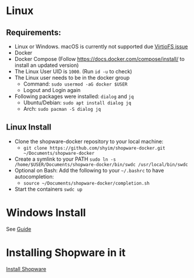 # Linux

## Requirements:
- Linux or Windows. macOS is currently not supported due [VirtioFS issue](https://github.com/docker/for-mac/issues/6243)
- Docker
- Docker Compose (Follow https://docs.docker.com/compose/install/ to install an updated version)
- The Linux User UID is `1000`. (Run `id -u` to check)
- The Linux user needs to be in the docker group
    - Command: `sudo usermod -aG docker $USER`
    - Logout and Login again
- Following packages were installed: `dialog` and `jq`
    - Ubuntu/Debian: `sudo apt install dialog jq`
    - Arch: `sudo pacman -S dialog jq`

## Linux Install

- Clone the shopware-docker repository to your local machine:
    - `git clone https://github.com/shyim/shopware-docker.git ~/Documents/shopware-docker`
- Create a symlink to your PATH `sudo ln -s /home/$USER/Documents/shopware-docker/bin/swdc /usr/local/bin/swdc`
- Optional on Bash: Add the following to your `~/.bashrc` to have autocompletion:
    - `source ~/Documents/shopware-docker/completion.sh`
- Start the containers `swdc up`

# Windows Install

See [Guide](https://shyim.me/blog/shopware-development-environment-windows/)

# Installing Shopware in it

[Install Shopware](https://github.com/shyim/shopware-docker/wiki/Installation-Shopware)